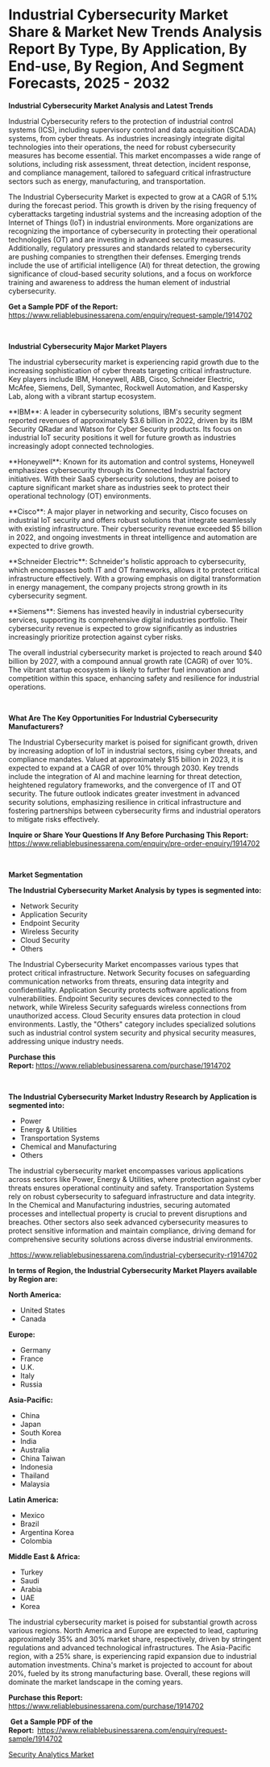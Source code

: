 <p><h1>Industrial Cybersecurity Market Share & Market New Trends Analysis Report By Type, By Application, By End-use, By Region, And Segment Forecasts, 2025 - 2032</h1></p><p><strong>Industrial Cybersecurity Market Analysis and Latest Trends</strong></p>
<p><p>Industrial Cybersecurity refers to the protection of industrial control systems (ICS), including supervisory control and data acquisition (SCADA) systems, from cyber threats. As industries increasingly integrate digital technologies into their operations, the need for robust cybersecurity measures has become essential. This market encompasses a wide range of solutions, including risk assessment, threat detection, incident response, and compliance management, tailored to safeguard critical infrastructure sectors such as energy, manufacturing, and transportation.</p><p>The Industrial Cybersecurity Market is expected to grow at a CAGR of 5.1% during the forecast period. This growth is driven by the rising frequency of cyberattacks targeting industrial systems and the increasing adoption of the Internet of Things (IoT) in industrial environments. More organizations are recognizing the importance of cybersecurity in protecting their operational technologies (OT) and are investing in advanced security measures. Additionally, regulatory pressures and standards related to cybersecurity are pushing companies to strengthen their defenses. Emerging trends include the use of artificial intelligence (AI) for threat detection, the growing significance of cloud-based security solutions, and a focus on workforce training and awareness to address the human element of industrial cybersecurity.</p></p>
<p><strong>Get a Sample PDF of the Report:&nbsp;</strong> <a href="https://www.reliablebusinessarena.com/enquiry/request-sample/1914702?utm_campaign=3267&utm_medium=2&utm_source=Github&utm_content=ia&utm_term=08042025&utm_id=industrial-cybersecurity">https://www.reliablebusinessarena.com/enquiry/request-sample/1914702</a></p>
<p>&nbsp;</p>
<p><strong>Industrial Cybersecurity Major Market Players</strong></p>
<p><p>The industrial cybersecurity market is experiencing rapid growth due to the increasing sophistication of cyber threats targeting critical infrastructure. Key players include IBM, Honeywell, ABB, Cisco, Schneider Electric, McAfee, Siemens, Dell, Symantec, Rockwell Automation, and Kaspersky Lab, along with a vibrant startup ecosystem.</p><p>**IBM**: A leader in cybersecurity solutions, IBM's security segment reported revenues of approximately $3.6 billion in 2022, driven by its IBM Security QRadar and Watson for Cyber Security products. Its focus on industrial IoT security positions it well for future growth as industries increasingly adopt connected technologies.</p><p>**Honeywell**: Known for its automation and control systems, Honeywell emphasizes cybersecurity through its Connected Industrial factory initiatives. With their SaaS cybersecurity solutions, they are poised to capture significant market share as industries seek to protect their operational technology (OT) environments.</p><p>**Cisco**: A major player in networking and security, Cisco focuses on industrial IoT security and offers robust solutions that integrate seamlessly with existing infrastructure. Their cybersecurity revenue exceeded $5 billion in 2022, and ongoing investments in threat intelligence and automation are expected to drive growth.</p><p>**Schneider Electric**: Schneider's holistic approach to cybersecurity, which encompasses both IT and OT frameworks, allows it to protect critical infrastructure effectively. With a growing emphasis on digital transformation in energy management, the company projects strong growth in its cybersecurity segment.</p><p>**Siemens**: Siemens has invested heavily in industrial cybersecurity services, supporting its comprehensive digital industries portfolio. Their cybersecurity revenue is expected to grow significantly as industries increasingly prioritize protection against cyber risks.</p><p>The overall industrial cybersecurity market is projected to reach around $40 billion by 2027, with a compound annual growth rate (CAGR) of over 10%. The vibrant startup ecosystem is likely to further fuel innovation and competition within this space, enhancing safety and resilience for industrial operations.</p></p>
<p>&nbsp;</p>
<p><strong>What Are The Key Opportunities For Industrial Cybersecurity Manufacturers?</strong></p>
<p><p>The Industrial Cybersecurity market is poised for significant growth, driven by increasing adoption of IoT in industrial sectors, rising cyber threats, and compliance mandates. Valued at approximately $15 billion in 2023, it is expected to expand at a CAGR of over 10% through 2030. Key trends include the integration of AI and machine learning for threat detection, heightened regulatory frameworks, and the convergence of IT and OT security. The future outlook indicates greater investment in advanced security solutions, emphasizing resilience in critical infrastructure and fostering partnerships between cybersecurity firms and industrial operators to mitigate risks effectively.</p></p>
<p><strong>Inquire or Share Your Questions If Any Before Purchasing This Report:</strong> <a href="https://www.reliablebusinessarena.com/enquiry/pre-order-enquiry/1914702?utm_campaign=3267&utm_medium=2&utm_source=Github&utm_content=ia&utm_term=08042025&utm_id=industrial-cybersecurity">https://www.reliablebusinessarena.com/enquiry/pre-order-enquiry/1914702</a></p>
<p>&nbsp;</p>
<p><strong>Market Segmentation</strong></p>
<p><strong>The Industrial Cybersecurity Market Analysis by types is segmented into:</strong></p>
<p><ul><li>Network Security</li><li>Application Security</li><li>Endpoint Security</li><li>Wireless Security</li><li>Cloud Security</li><li>Others</li></ul></p>
<p><p>The Industrial Cybersecurity Market encompasses various types that protect critical infrastructure. Network Security focuses on safeguarding communication networks from threats, ensuring data integrity and confidentiality. Application Security protects software applications from vulnerabilities. Endpoint Security secures devices connected to the network, while Wireless Security safeguards wireless connections from unauthorized access. Cloud Security ensures data protection in cloud environments. Lastly, the "Others" category includes specialized solutions such as industrial control system security and physical security measures, addressing unique industry needs.</p></p>
<p><strong>Purchase this Report:&nbsp;</strong><a href="https://www.reliablebusinessarena.com/purchase/1914702?utm_campaign=3267&utm_medium=2&utm_source=Github&utm_content=ia&utm_term=08042025&utm_id=industrial-cybersecurity">https://www.reliablebusinessarena.com/purchase/1914702</a></p>
<p>&nbsp;</p>
<p><strong>The Industrial Cybersecurity Market Industry Research by Application is segmented into:</strong></p>
<p><ul><li>Power</li><li>Energy & Utilities</li><li>Transportation Systems</li><li>Chemical and Manufacturing</li><li>Others</li></ul></p>
<p><p>The industrial cybersecurity market encompasses various applications across sectors like Power, Energy & Utilities, where protection against cyber threats ensures operational continuity and safety. Transportation Systems rely on robust cybersecurity to safeguard infrastructure and data integrity. In the Chemical and Manufacturing industries, securing automated processes and intellectual property is crucial to prevent disruptions and breaches. Other sectors also seek advanced cybersecurity measures to protect sensitive information and maintain compliance, driving demand for comprehensive security solutions across diverse industrial environments.</p></p>
<p><a href="https://www.reliablebusinessarena.com/industrial-cybersecurity-r1914702?utm_campaign=3267&utm_medium=2&utm_source=Github&utm_content=ia&utm_term=08042025&utm_id=industrial-cybersecurity">&nbsp;https://www.reliablebusinessarena.com/industrial-cybersecurity-r1914702</a></p>
<p><strong>In terms of Region, the Industrial Cybersecurity Market Players available by Region are:</strong></p>
<p>
    <p> <strong> North America: </strong>
        <ul>
            <li>United States</li>
            <li>Canada</li>
        </ul>
        </p> 
    <p> <strong> Europe: </strong>
        <ul>
            <li>Germany</li>
            <li>France</li>
            <li>U.K.</li>
            <li>Italy</li>
            <li>Russia</li>
        </ul>
        </p> 
    <p> <strong> Asia-Pacific: </strong>
        <ul>
            <li>China</li>
            <li>Japan</li>
            <li>South Korea</li>
            <li>India</li>
            <li>Australia</li>
            <li>China Taiwan</li>
            <li>Indonesia</li>
            <li>Thailand</li>
            <li>Malaysia</li>
        </ul>
        </p> 
    <p> <strong> Latin America: </strong>
        <ul>
            <li>Mexico</li>
            <li>Brazil</li>
            <li>Argentina Korea</li>
            <li>Colombia</li>
        </ul>
        </p> 
    <p> <strong> Middle East & Africa: </strong>
        <ul>
            <li>Turkey</li>
            <li>Saudi</li>
            <li>Arabia</li>
            <li>UAE</li>
            <li>Korea</li>
        </ul>
    </p>
    </p>
<p><p>The industrial cybersecurity market is poised for substantial growth across various regions. North America and Europe are expected to lead, capturing approximately 35% and 30% market share, respectively, driven by stringent regulations and advanced technological infrastructures. The Asia-Pacific region, with a 25% share, is experiencing rapid expansion due to industrial automation investments. China's market is projected to account for about 20%, fueled by its strong manufacturing base. Overall, these regions will dominate the market landscape in the coming years.</p></p>
<p><strong>Purchase this Report: </strong><a href="https://www.reliablebusinessarena.com/purchase/1914702?utm_campaign=3267&utm_medium=2&utm_source=Github&utm_content=ia&utm_term=08042025&utm_id=industrial-cybersecurity">https://www.reliablebusinessarena.com/purchase/1914702</a></p>
<p>&nbsp;<strong>Get a Sample PDF of the Report:&nbsp;&nbsp;</strong><a href="https://www.reliablebusinessarena.com/enquiry/request-sample/1914702?utm_campaign=3267&utm_medium=2&utm_source=Github&utm_content=ia&utm_term=08042025&utm_id=industrial-cybersecurity">https://www.reliablebusinessarena.com/enquiry/request-sample/1914702</a></p>
<p><strong></strong></p>
<p><p><a href="https://github.com/joshuagarcia509/Market-Research-Report-List-1/blob/main/security-analytics-market.md?utm_campaign=3267&utm_medium=2&utm_source=Github&utm_content=ia&utm_term=08042025&utm_id=industrial-cybersecurity">Security Analytics Market</a></p></p>